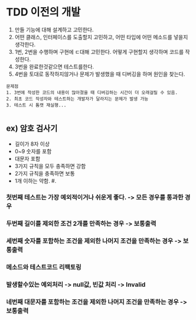# TDD 이전의 개발
  1. 만들 기능에 대해 설계하고 고민한다.
  2. 어떤 클래스, 인터페이스를 도출할지 고민하고, 어떤 타입에 어떤 메소드를 넣을지 생각한다.
  3. 1번, 2번을 수행하며 구현에 ㄷ대해 고민한다. 어떻게 구현할지 생각하며 코드를 작성한다.
  4. 3번을 완료한것같으면 테스트를한다.
  5. 4번을 토대로 동작하지않거나 문제가 발생했을 때 디버깅을 하며 원인을 찾는다.
  ```
  문제점
  1. 3번에 작성한 코드의 내용이 많아졌을 때 디버깅하는 시간이 더 오래걸릴 수 있음.
  2. 최초 코드 작성자와 테스트하는 개발자가 달라지는 문제가 발생 가능
  3. 테스트 시 톰캣 재실행...
  ```  
#  
#
## ex) 암호 검사기
  - 길이가 8자 이상
  - 0~9 숫자를 포함
  - 대문자 포함
  - 3가지 규칙을 모두 충족하면 강함
  - 2가지 규칙을 충족하면 보통
  - 1개 이하는 약함. 
#. 
### 첫번째 테스트는 가장 예외적이거나 쉬운게 좋다. -> 모든 경우를 통과한 경우
### 두번째 길이를 제외한 조건 2개를 만족하는 경우 -> 보통출력
### 세번째 숫자를 포함하는 조건을 제외한 나머지 조건을 만족하는 경우 -> 보통출력
### 메소드와 테스트코드 리팩토링
### 발생할수있는 예외처리 -> null값, 빈값 처리 -> Invalid
### 네번째 대문자를 포함하는 조건을 제외한 나머지 조건을 만족하는 경우 -> 보통출력
